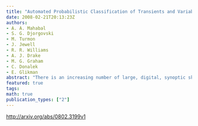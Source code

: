 ```yaml
---
title: "Automated Probabilistic Classification of Transients and Variables"
date: 2008-02-21T20:13:23Z
authors:
- A. A. Mahabal
- S. G. Djorgovski
- M. Turmon
- J. Jewell
- R. R. Williams
- A. J. Drake
- M. G. Graham
- C. Donalek
- E. Glikman
abstract: "There is an increasing number of large, digital, synoptic sky surveys, in which repeated observations are obtained over large areas of the sky in multiple epochs. Likewise, there is a growth in the number of (often automated or robotic) follow-up facilities with varied capabilities in terms of instruments, depth, cadence, wavelengths, etc., most of which are geared toward some specific astrophysical phenomenon. As the number of detected transient events grows, an automated, probabilistic classification of the detected variables and transients becomes increasingly important, so that an optimal use can be made of follow-up facilities, without unnecessary duplication of effort. We describe a methodology now under development for a prototype event classification system; it involves Bayesian and Machine Learning classifiers, automated incorporation of feedback from follow-up observations, and discriminated or directed follow-up requests. This type of methodology may be essential for the massive synoptic sky surveys in the future."
featured: true
tags:
math: true
publication_types: ["2"]
---
```

http://arxiv.org/abs/0802.3199v1
